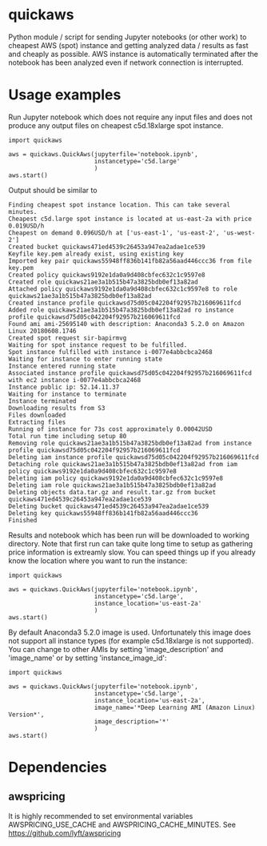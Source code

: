 # quickaws
Python module / script for sending Jupyter notebooks (or other work) to cheapest AWS (spot) instance and getting analyzed data / results as fast and cheaply as possible. AWS instance is automatically terminated after the notebook has been analyzed even if network connection is interrupted.

# Usage examples

Run Jupyter notebook which does not require any input files and does not produce any output files on cheapest c5d.18xlarge spot instance.

```
import quickaws

aws = quickaws.QuickAws(jupyterfile='notebook.ipynb',
                        instancetype='c5d.large'
                        )
aws.start()

```

Output should be similar to

```
Finding cheapest spot instance location. This can take several minutes.
Cheapest c5d.large spot instance is located at us-east-2a with price 0.019USD/h
Cheapest on demand 0.096USD/h at ['us-east-1', 'us-east-2', 'us-west-2']
Created bucket quickaws471ed4539c26453a947ea2adae1ce539
Keyfile key.pem already exist, using existing key
Imported key pair quickaws55948ff836b141fb82a56aad446ccc36 from file key.pem
Created policy quickaws9192e1da0a9d408cbfec632c1c9597e8
Created role quickaws21ae3a1b515b47a3825bdb0ef13a82ad
Attached policy quickaws9192e1da0a9d408cbfec632c1c9597e8 to role quickaws21ae3a1b515b47a3825bdb0ef13a82ad
Created instance profile quickawsd75d05c042204f92957b216069611fcd
Added role quickaws21ae3a1b515b47a3825bdb0ef13a82ad ro instance profile quickawsd75d05c042204f92957b216069611fcd
Found ami ami-25695140 with description: Anaconda3 5.2.0 on Amazon Linux 20180608.1746
Created spot request sir-bapirmvg
Waiting for spot instance request to be fulfilled.
Spot instance fulfilled with instance i-0077e4abbcbca2468
Waiting for instance to enter running state
Instance entered running state
Associated instance profile quickawsd75d05c042204f92957b216069611fcd with ec2 instance i-0077e4abbcbca2468
Instance public ip: 52.14.11.37
Waiting for instance to terminate
Instance terminated
Downloading results from S3
Files downloaded
Extracting files
Running of instance for 73s cost approximately 0.00042USD
Total run time including setup 80
Removing role quickaws21ae3a1b515b47a3825bdb0ef13a82ad from instance profile quickawsd75d05c042204f92957b216069611fcd
Deleting iam instance profile quickawsd75d05c042204f92957b216069611fcd
Detaching role quickaws21ae3a1b515b47a3825bdb0ef13a82ad from iam policy quickaws9192e1da0a9d408cbfec632c1c9597e8
Deleting iam policy quickaws9192e1da0a9d408cbfec632c1c9597e8
Deleting iam role quickaws21ae3a1b515b47a3825bdb0ef13a82ad
Deleting objects data.tar.gz and result.tar.gz from bucket quickaws471ed4539c26453a947ea2adae1ce539
Deleting bucket quickaws471ed4539c26453a947ea2adae1ce539
Deleting key quickaws55948ff836b141fb82a56aad446ccc36
Finished
```

Results and notebook which has been run will be downloaded to working directory.
Note that first run can take quite long time to setup as gathering price information is extreamly slow. You can speed things up if you already know the location where you want to run the instance:

```
import quickaws

aws = quickaws.QuickAws(jupyterfile='notebook.ipynb',
                        instancetype='c5d.large',
                        instance_location='us-east-2a'
                        )
aws.start()

```

By default Anaconda3 5.2.0 image is used. Unfortunately this image does not support all instance types (for example c5d.18xlarge is not supported). You can change to other AMIs by setting 'image_description' and 'image_name' or by setting 'instance_image_id':

```
import quickaws

aws = quickaws.QuickAws(jupyterfile='notebook.ipynb',
                        instancetype='c5d.large',
                        instance_location='us-east-2a',
                        image_name='*Deep Learning AMI (Amazon Linux) Version*',
                        image_description='*'
                        )
aws.start()

```

# Dependencies

## awspricing 
It is highly recommended to set environmental variables AWSPRICING_USE_CACHE and AWSPRICING_CACHE_MINUTES. See https://github.com/lyft/awspricing